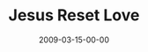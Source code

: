 ---
layout: message
category: message
series: "Reset"
title: "Jesus Reset Love"
date: 2009-03-15-00-00
message_id: 552
audio: "http://s3.amazonaws.com/crossroadsaudiomessages/Reset4.mp3"
audio-duration: "35:48"
description: "Jesus reset our understanding of love by dying on the cross."
video: "https://s3.amazonaws.com/crossroadsvideomessages/Reset4.mp4"
video-duration: "39:57"
video-image: "http://s3.amazonaws.com/crossroads-media/images/legacy/content/Reset4-still.jpg"
program: "http://s3.amazonaws.com/crossroads-media/media/legacy/documents/0314_15Program.pdf"
explicit: false
---